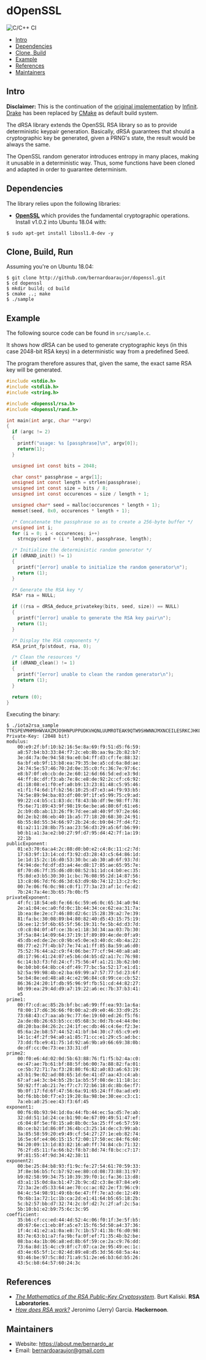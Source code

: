 # dOpenSSL

![C/C++ CI](https://github.com/bernardoaraujor/dopenssl/workflows/C/C++%20CI/badge.svg)

* [Intro](#intro)
* [Dependencies](#dependencies)
* [Clone, Build](#clone--build)
* [Example](#example)
* [References](#references)
* [Maintainers](#maintainers)

## Intro

**Disclaimer:** This is the continuation of the [original implementation](https://github.com/infinit/dopenssl) by [Infinit](https://infinit.sh/). [Drake](https://github.com/infinit/drake) has been replaced by [CMake](https://cmake.org/) as default build system.

The dRSA library extends the OpenSSL RSA library so as to provide deterministic keypair generation. Basically, dRSA guarantees that should a cryptographic key be generated, given a PRNG's state, the result would be always the same.

The OpenSSL random generator introduces entropy in many places, making it unusable in a deterministic way. Thus, some functions have been cloned and adapted in order to guarantee determinism.

## Dependencies
The library relies upon the following libraries:

 * [**OpenSSL**](http://www.openssl.org) which provides the fundamental cryptographic operations. Install v1.0.2 into Ubuntu 18.04 with:

```
$ sudo apt-get install libssl1.0-dev -y
```

## Clone, Build, Run
Assuming you're on Ubuntu 18.04:

```
$ git clone http://github.com/bernardoaraujor/dopenssl.git
$ cd dopenssl
$ mkdir build; cd build
$ cmake ..; make
$ ./sample
```

## Example
The following source code can be found in `src/sample.c`.

It shows how dRSA can be used to generate cryptographic keys (in this case 2048-bit RSA keys) in a deterministic way from a predefined Seed.

The program therefore assures that, given the same, the exact same RSA key will be generated.

```C
#include <stdio.h>
#include <stdlib.h>
#include <string.h>

#include <dopenssl/rsa.h>
#include <dopenssl/rand.h>

int main(int argc, char **argv)
{
  if (argc != 2)
  {
    printf("usage: %s [passphrase]\n", argv[0]);
    return(1);
  }

  unsigned int const bits = 2048;

  char const* passphrase = argv[1];
  unsigned int const length = strlen(passphrase);
  unsigned int const size = bits / 8;
  unsigned int const occurences = size / length + 1;

  unsigned char* seed = malloc(occurences * length + 1);
  memset(seed, 0x0, occurences * length + 1);

  /* Concatenate the passphrase so as to create a 256-byte buffer */
  unsigned int i;
  for (i = 0; i < occurences; i++)
    strncpy(seed + (i * length), passphrase, length);

  /* Initialize the deterministic random generator */
  if (dRAND_init() != 1)
  {
    printf("[error] unable to initialize the random generator\n");
    return (1);
  }

  /* Generate the RSA key */
  RSA* rsa = NULL;

  if ((rsa = dRSA_deduce_privatekey(bits, seed, size)) == NULL)
  {
    printf("[error] unable to generate the RSA key pair\n");
    return (1);
  }

  /* Display the RSA components */
  RSA_print_fp(stdout, rsa, 0);

  /* Clean the resources */
  if (dRAND_clean() != 1)
  {
    printf("[error] unable to clean the random generator\n");
    return (1);
  }

  return (0);
}
```

Executing the binary:
```
$ ./iota2rsa_sample TTKSPEVMHM9HWVAXZMJO9HNPUPPUDKVHQNLUUMROTEAK9QTW9SHWNNJMXNCEILESRKCJHKQQHJBRJHWFN
Private-Key: (2048 bit)
modulus:
    00:e9:2f:bf:10:b2:16:5e:8a:69:f9:51:d5:f6:59:
    a8:57:b4:b3:33:84:f7:2c:eb:8b:aa:9a:2b:82:b7:
    3e:d4:7a:0e:94:58:9a:e0:b4:ff:d3:cf:fe:88:32:
    6a:bf:eb:9f:13:b8:ea:79:35:be:a5:cd:6a:8d:ae:
    24:74:5e:57:46:70:2d:0e:35:c0:fc:36:7e:97:6c:
    e8:b7:0f:eb:cb:de:2e:60:12:6d:66:5d:ed:e3:9d:
    44:ff:8c:df:f3:ab:7e:8c:e8:de:92:2c:cf:c6:92:
    d1:18:08:e1:f0:ef:a0:b9:13:23:81:48:c5:95:46:
    e1:f1:f4:6d:1f:b2:56:10:25:d7:e3:a4:f9:93:b5:
    74:5e:89:94:ba:03:df:00:9f:1f:e5:99:75:c9:ad:
    99:22:c4:b5:c1:83:dc:f8:43:bb:df:9e:98:ff:78:
    f5:6e:71:89:43:9f:98:19:6e:be:a6:80:6f:61:e6:
    2c:b9:db:ab:13:26:f9:7d:ee:a8:40:9f:97:2e:66:
    0d:2e:b2:86:eb:40:1b:a5:77:18:20:68:30:24:91:
    6b:55:8d:55:34:66:97:2b:24:dc:b9:04:7f:d4:f2:
    01:a2:11:28:8b:75:aa:23:56:d3:29:a5:6f:b6:99:
    b0:b1:a1:3a:e2:b0:27:9f:d7:95:d4:42:7f:1a:19:
    22:1b
publicExponent:
    01:e3:70:6a:a4:2c:88:d0:b0:e2:c4:8c:11:c2:7d:
    17:63:9f:13:14:cd:f3:92:d3:28:43:c5:64:86:1d:
    1e:1d:15:2c:16:d0:53:30:bc:ab:30:a0:6f:93:7d:
    f4:94:de:fd:df:d3:a4:4e:d8:17:85:ae:65:95:7e:
    8f:70:d6:7f:35:d6:d0:08:52:b1:1d:c4:b0:ec:35:
    f5:8d:e3:b5:30:30:1c:bc:76:08:95:2d:14:87:56:
    13:c8:06:7d:f6:d6:3d:63:d9:6b:74:12:13:c2:9c:
    00:7e:06:f6:0c:98:c0:f1:77:3a:23:af:1c:fe:d2:
    7b:24:7a:4e:3b:65:7b:0b:f5
privateExponent:
    4f:fc:18:54:e8:fe:66:6c:59:e6:0c:65:34:a0:94:
    2e:a1:04:ec:a0:fd:0c:1b:44:34:ce:62:ea:31:7a:
    1b:ea:8e:2e:c7:46:80:d2:6c:15:28:39:a2:7e:39:
    81:fa:bc:30:08:89:b4:80:82:40:d5:43:15:75:19:
    16:ee:12:5f:6b:65:5f:56:19:31:fe:5b:4d:d3:7d:
    c0:c8:04:0f:4f:ce:3b:e1:18:3d:34:aa:03:7b:30:
    3f:5a:84:14:09:64:37:19:1f:89:89:4e:de:0f:a9:
    45:db:ed:de:2e:c0:9b:e5:0e:e3:40:dc:4b:4a:22:
    08:77:e2:7f:4b:b7:7e:74:a1:ff:85:8a:59:a6:d0:
    75:52:76:44:a2:c9:f4:06:be:77:cf:94:40:a8:a8:
    d8:17:96:41:24:07:e5:b6:d4:b5:d2:a1:7c:76:98:
    6c:14:b3:f3:fd:24:cf:75:56:4f:a1:21:3b:62:b0:
    0e:b0:b0:64:8b:c4:df:49:77:bc:5a:52:17:e1:d1:
    b2:5a:99:98:4b:e2:ba:69:99:a7:57:77:5d:23:6f:
    5e:b4:8e:ed:48:a8:4c:e2:96:84:c8:99:ce:cb:52:
    86:36:24:20:1f:db:95:96:9f:fb:51:cd:44:82:27:
    b0:99:ea:29:4d:d9:a7:19:22:a6:ec:7b:37:b3:41:
    e5
prime1:
    00:f7:cd:ac:85:2b:bf:bc:a6:99:ff:ea:93:1a:6a:
    f8:00:17:d6:36:66:f0:00:a2:d9:e0:46:33:d9:25:
    73:68:43:c7:aa:ab:9c:77:6e:19:60:ed:26:f5:f6:
    2a:de:0b:26:63:b5:cc:05:68:3c:0d:7b:e4:44:0e:
    d8:20:ba:84:26:2c:24:1f:ec:db:46:c4:6e:f2:3e:
    05:6a:2e:b8:57:44:52:41:bf:b4:30:c7:65:c9:e9:
    14:1c:4f:2f:94:a0:a1:85:71:cc:e1:29:c5:ad:bc:
    73:dd:fb:e9:41:75:1d:92:a6:9b:a9:66:69:38:0b:
    de:df:cc:0e:73:ee:33:31:df
prime2:
    00:f0:e6:4d:02:0d:5b:63:88:76:f1:f5:b2:4a:c0:
    ee:47:ae:7b:61:bf:88:5f:b6:00:7a:88:82:fa:01:
    ce:5b:72:71:7a:f3:28:80:f6:82:a0:83:a6:63:19:
    a3:b1:9e:02:ad:08:65:1d:6e:41:d7:aa:43:c4:ab:
    67:af:a4:3c:b4:b5:2b:1a:b5:5f:08:de:11:18:1c:
    50:92:ff:ab:21:7e:f7:c7:72:b6:18:dc:8b:6e:f7:
    9b:0f:17:fd:6f:47:56:6a:91:65:24:ff:0a:ad:e9:
    bd:f6:bb:b0:f7:e3:19:20:8a:98:be:30:ee:c3:c1:
    7a:eb:a0:25:ee:43:f3:6f:45
exponent1:
    00:f6:0b:93:94:1d:0a:44:fb:44:ec:5a:d5:7e:ab:
    32:dd:51:1d:24:ce:b1:90:4e:67:09:49:51:47:ef:
    c6:04:8f:5e:f8:15:a0:8b:0c:5a:25:ff:e6:57:59:
    8b:ce:b2:1d:86:0f:36:4b:c3:25:14:de:c3:99:ab:
    3a:85:58:59:20:e9:49:cf:54:27:27:1e:eb:82:74:
    16:5e:6f:e4:06:15:15:f2:00:17:50:ec:84:f6:60:
    94:20:09:13:1d:83:82:16:a0:ff:74:84:cb:71:32:
    76:2f:d5:11:fa:66:b2:f8:b7:8d:74:f8:bc:c7:17:
    9f:81:55:4f:9d:34:42:38:11
exponent2:
    00:be:25:84:b8:93:f1:9c:fe:27:54:61:70:59:33:
    3f:8e:b6:b5:fc:b7:92:ee:80:cd:08:73:88:31:97:
    b9:02:58:99:34:75:10:39:39:f0:1c:fa:36:13:d8:
    d3:a1:15:0d:8a:b1:47:2b:9c:d2:c3:8e:87:84:e9:
    72:3a:2e:d5:33:64:ae:70:cc:ac:02:2e:f3:96:c9:
    04:4c:54:98:91:49:6b:6e:47:ff:7e:a3:de:12:49:
    fb:6b:1a:72:1c:1b:ca:2d:e1:41:64:b5:65:18:2b:
    5c:b2:57:bb:d7:32:74:2c:bf:d2:7c:2f:af:2c:5a:
    5b:10:b1:e2:b9:75:6c:3c:95
coefficient:
    35:b6:cf:cc:ed:44:4d:52:4c:06:f0:1f:3e:5f:b5:
    d0:67:6e:c1:eb:8f:a5:e7:15:f6:5d:50:a4:37:36:
    1f:4c:41:e2:a1:0a:e8:7c:1b:57:41:3b:f6:d0:98:
    83:7e:63:b1:a7:fa:9b:fa:0f:ef:71:35:4b:b2:be:
    08:ba:4a:1b:06:a8:ed:8b:6f:59:ce:2a:c9:76:dd:
    73:6a:8d:15:4c:c9:8f:c7:07:ca:2e:95:49:ec:1c:
    d3:4e:65:5f:1c:02:4d:89:e8:d5:3d:56:68:5a:4a:
    93:46:be:97:5c:8d:71:a9:51:2e:e6:b3:6d:b5:26:
    43:5c:b8:64:57:60:24:3c
```

## References
- [*The Mathematics of the RSA Public-Key Cryptosystem*](http://www.mathaware.org/mam/06/Kaliski.pdf). Burt Kaliski. **RSA Laboratories**.
- [*How does RSA work?*](https://hackernoon.com/how-does-rsa-work-f44918df914b) Jeronimo (Jerry) Garcia. **Hackernoon**.

## Maintainers
 * Website: https://about.me/bernardo_ar
 * Email: bernardoaraujor@gmail.com
